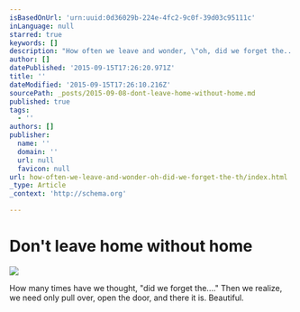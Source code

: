 ```yaml
---
isBasedOnUrl: 'urn:uuid:0d36029b-224e-4fc2-9c0f-39d03c95111c'
inLanguage: null
starred: true
keywords: []
description: "How often we leave and wonder, \"oh, did we forget the...\" Then we realize, we need only pull over and open the door, and it's there. Beautiful."
author: []
datePublished: '2015-09-15T17:26:20.971Z'
title: ''
dateModified: '2015-09-15T17:26:10.216Z'
sourcePath: _posts/2015-09-08-dont-leave-home-without-home.md
published: true
tags:
  - ''
authors: []
publisher:
  name: ''
  domain: ''
  url: null
  favicon: null
url: how-often-we-leave-and-wonder-oh-did-we-forget-the-th/index.html
_type: Article
_context: 'http://schema.org'

---
```

# Don't leave home without home
![](https://the-grid-user-content.s3-us-west-2.amazonaws.com/0d5e39ad-9afe-4794-ba2a-f9f5c0c1b35e.png)

How many times have we thought, "did we forget the...." Then we realize, we need only pull over, open the door, and there it is. Beautiful.
